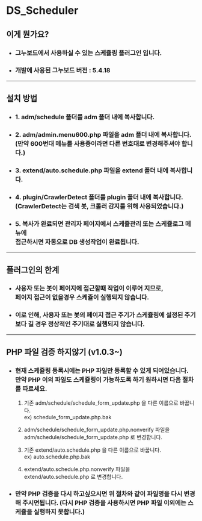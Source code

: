 # DS_Scheduler

## __이게 뭔가요?__
* ### __그누보드에서 사용하실 수 있는 스케쥴링 플러그인 입니다.__ 
* ### 개발에 사용된 그누보드 버전 : 5.4.18
<hr/>

## __설치 방법__
- ### 1. adm/schedule 폴더를 adm 폴더 내에 복사합니다.
- ### 2. adm/admin.menu600.php 파일을 adm 폴더 내에 복사합니다.<br>(만약 600번대 메뉴를 사용중이라면 다른 번호대로 변경해주셔야 합니다.)
- ### 3. extend/auto.schedule.php 파일을 extend 폴더 내에 복사합니다.
- ### 4. plugin/CrawlerDetect 폴더를 plugin 폴더 내에 복사합니다.<br> (CrawlerDetect는 검색 봇, 크롤러 감지를 위해 사용되었습니다.)
- ### 5. 복사가 완료되면 관리자 페이지에서 스케쥴관리 또는 스케쥴로그 메뉴에<br> 접근하시면 자동으로 DB 생성작업이 완료됩니다.

<hr/>

## __플러그인의 한계__
* ### __사용자 또는 봇이 페이지에 접근할때 작업이 이루어 지므로,<br> 페이지 접근이 없을경우 스케쥴이 실행되지 않습니다.__
* ### __이로 인해, 사용자 또는 봇의 페이지 접근 주기가 스케쥴링에 설정된 주기보다 길 경우 정상적인 주기대로 실행되지 않습니다.__
  
<hr/>

## __PHP 파일 검증 하지않기 (v1.0.3~)__
* ### 현재 스케쥴링 등록시에는 PHP 파일만 등록할 수 있게 되어있습니다. <br>만약 PHP 이외 파일도 스케쥴링이 가능하도록 하기 원하시면 다음 절차를 따르세요.

  1. 기존 adm/schedule/schedule_form_update.php 을 다른 이름으로 바꿉니다.<br> ex) schedule_form_update.php.bak
   
  2. adm/schedule/schedule_form_update.php.nonverify 파일을 <br> adm/schedule/schedule_form_update.php 로 변경합니다.
   
  3. 기존 extend/auto.schedule.php 을 다른 이름으로 바꿉니다.<br> ex) auto.schedule.php.bak
  
  4. extend/auto.schedule.php.nonverify 파일을 <br> extend/auto.schedule.php 로 변경합니다. 

* ### 만약 PHP 검증을 다시 하고싶으시면 위 절차와 같이 파일명을 다시 변경해 주시면됩니다. (다시 PHP 검증을 사용하시면 PHP 파일 이외에는  스케쥴을 실행하지 못합니다.)